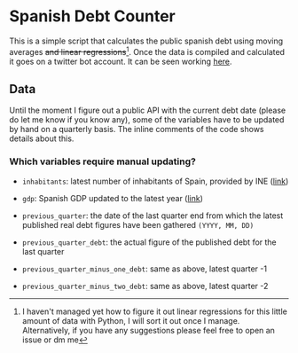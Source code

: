 # Spanish Debt Counter 

This is a simple script that calculates the public spanish debt using moving averages ~~and linear regressions~~[^1]. Once the data is compiled and calculated it goes on a twitter bot account. It can be seen working [here](https://twitter.com/deudapublicaes1).

## Data

Until the moment I figure out a public API with the current debt date (please do let me know if you know any), some of the variables have to be updated by hand on a quarterly basis. The inline comments of the code shows details about this.

### Which variables require manual updating?

- `inhabitants`: latest number of inhabitants of Spain, provided by INE ([link](https://www.ine.es/dyngs/INEbase/es/operacion.htm?c=Estadistica_C&cid=1254736176951&menu=ultiDatos&idp=1254735572981))

- `gdp`: Spanish GDP updated to the latest year ([link](https://datosmacro.expansion.com/pib/espana))

- `previous_quarter`: the date of the last quarter end from which the latest published real debt figures have been gathered `(YYYY, MM, DD)`

- `previous_quarter_debt`: the actual figure of the published debt for the last quarter

- `previous_quarter_minus_one_debt`: same as above, latest quarter -1

- `previous_quarter_minus_two_debt`: same as above, latest quarter -2



[^1]: I haven't managed yet how to figure it out linear regressions for this little amount of data with Python, I will sort it out once I manage. Alternatively, if you have any suggestions please feel free to open an issue or dm me
